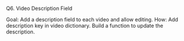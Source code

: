Q6. Video Description Field

Goal: Add a description field to each video and allow editing.
How:
Add description key in video dictionary.
Build a function to update the description.